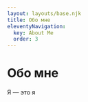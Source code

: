 ```yaml
---
layout: layouts/base.njk
title: Обо мне
eleventyNavigation:
  key: About Me
  order: 3
---
```

# Обо мне

Я — это я
